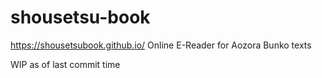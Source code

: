 # shousetsu-book
https://shousetsubook.github.io/
Online E-Reader for Aozora Bunko texts

WIP as of last commit time
